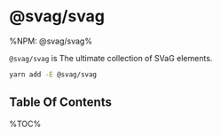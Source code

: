 # @svag/svag

%NPM: @svag/svag%

`@svag/svag` is The ultimate collection of SVaG elements.

```sh
yarn add -E @svag/svag
```

## Table Of Contents

%TOC%
